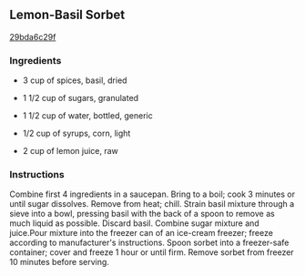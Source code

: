 ## Lemon-Basil Sorbet

[29bda6c29f](http://www.myrecipes.com/recipe/lemon-basil-sorbet)

### Ingredients

 - 3 cup of spices, basil, dried

 - 1 1/2 cup of sugars, granulated

 - 1 1/2 cup of water, bottled, generic

 - 1/2 cup of syrups, corn, light

 - 2 cup of lemon juice, raw

### Instructions

Combine first 4 ingredients in a saucepan. Bring to a boil; cook 3 minutes or until sugar dissolves. Remove from heat; chill. Strain basil mixture through a sieve into a bowl, pressing basil with the back of a spoon to remove as much liquid as possible. Discard basil. Combine sugar mixture and juice.Pour mixture into the freezer can of an ice-cream freezer; freeze according to manufacturer's instructions. Spoon sorbet into a freezer-safe container; cover and freeze 1 hour or until firm. Remove sorbet from freezer 10 minutes before serving.